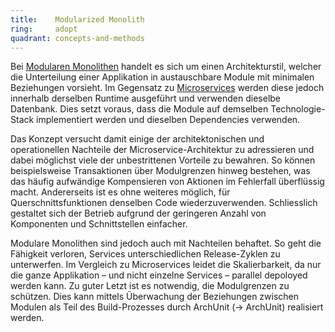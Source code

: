 ```yaml
---
title:    Modularized Monolith  
ring:     adopt  
quadrant: concepts-and-methods
---
```


Bei [Modularen Monolithen][modular-monolith] handelt es sich um einen Architekturstil, welcher die Unterteilung einer
Applikation in austauschbare Module mit minimalen Beziehungen vorsieht. Im Gegensatz
zu [Microservices](microservice-architektur.html)
werden diese jedoch innerhalb derselben Runtime ausgeführt und verwenden dieselbe Datenbank. Dies setzt voraus, dass die
Module auf demselben Technologie-Stack implementiert werden und dieselben Dependencies verwenden.

Das Konzept versucht damit einige der architektonischen und operationellen Nachteile der Microservice-Architektur zu
adressieren und dabei möglichst viele der unbestrittenen Vorteile zu bewahren. So können beispielsweise Transaktionen
über Modulgrenzen hinweg bestehen, was das häufig aufwändige Kompensieren von Aktionen im Fehlerfall überflüssig macht.
Andererseits ist es ohne weiteres möglich, für Querschnittsfunktionen denselben Code wiederzuverwenden. Schliesslich
gestaltet sich der Betrieb aufgrund der geringeren Anzahl von Komponenten und Schnittstellen einfacher.

Modulare Monolithen sind jedoch auch mit Nachteilen behaftet. So geht die Fähigkeit verloren, Services unterschiedlichen
Release-Zyklen zu unterwerfen. Im Vergleich zu Microservices leidet die Skalierbarkeit, da nur die ganze Applikation –
und nicht einzelne Services – parallel depoloyed werden kann. Zu guter Letzt ist es notwendig, die Modulgrenzen zu
schützen. Dies kann mittels Überwachung der Beziehungen zwischen Modulen als Teil des Build-Prozesses durch ArchUnit (->
ArchUnit) realisiert werden.

[modular-monolith]: https://www.infoxicator.com/modular-monoliths-have-we-come-full-circle

